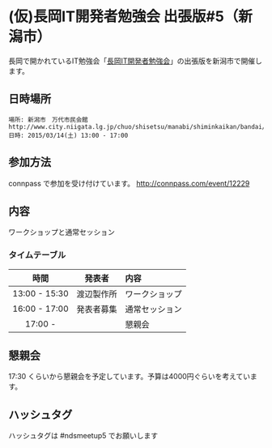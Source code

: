 (仮)長岡IT開発者勉強会 出張版#5（新潟市）
=====================================


長岡で開かれているIT勉強会「[長岡IT開発者勉強会](http://nagaoka.techtalk.jp/)」の出張版を新潟市で開催します。

## 日時場所

```
場所: 新潟市　万代市民会館 http://www.city.niigata.lg.jp/chuo/shisetsu/manabi/shiminkaikan/bandai/
日時: 2015/03/14(土) 13:00 - 17:00
```

## 参加方法
connpass で参加を受け付けています。
http://connpass.com/event/12229

## 内容

ワークショップと通常セッション

### タイムテーブル

| 時間 | 発表者  | 内容 |
|:------------:|:--------------:|:------------|
|13:00 - 15:30| 渡辺製作所 | ワークショップ |
|16:00 - 17:00| 発表者募集 | 通常セッション|
|17:00 -      | | 懇親会 |


## 懇親会

17:30 くらいから懇親会を予定しています。予算は4000円ぐらいを考えています。

## ハッシュタグ

ハッシュタグは #ndsmeetup5 でお願いします

